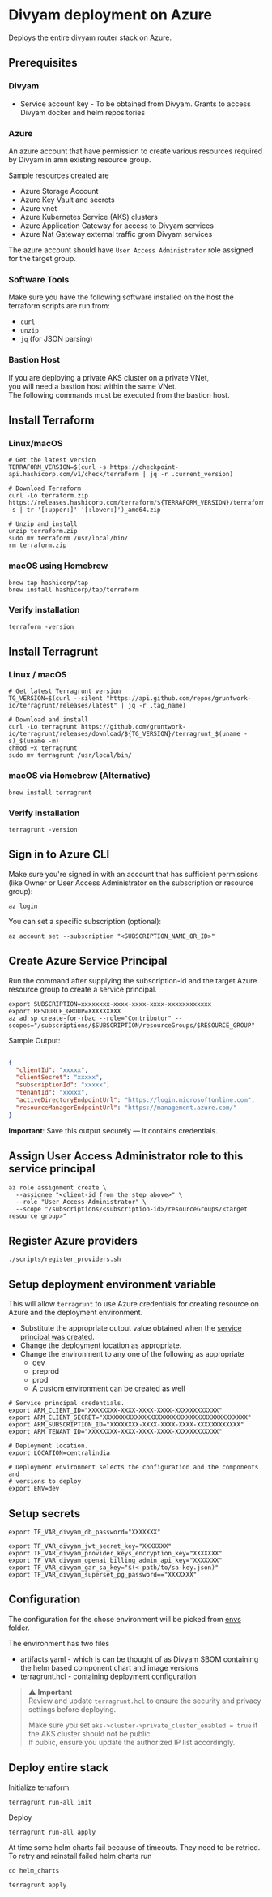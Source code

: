 # Divyam deployment on Azure

Deploys the entire divyam router stack on Azure.

## Prerequisites

### Divyam
 - Service account key - To be obtained from Divyam. Grants to access Divyam docker and helm repositories

### Azure
An azure account that have permission to create various resources required by
Divyam in amn existing resource group.

Sample resources created are

- Azure Storage Account
- Azure Key Vault and secrets
- Azure vnet
- Azure Kubernetes Service (AKS) clusters
- Azure Application Gateway for access to Divyam services
- Azure Nat Gateway external traffic grom Divyam services

The azure account should have `User Access Administrator` role assigned for the
target group.

### Software Tools
Make sure you have the following software installed on the host the terraform
scripts are run from:

- `curl`
- `unzip`
- `jq` (for JSON parsing)

### Bastion Host

If you are deploying a private AKS cluster on a private VNet,  
you will need a bastion host within the same VNet.  
The following commands must be executed from the bastion host.

## Install Terraform

### Linux/macOS

```shell
# Get the latest version
TERRAFORM_VERSION=$(curl -s https://checkpoint-api.hashicorp.com/v1/check/terraform | jq -r .current_version)

# Download Terraform
curl -Lo terraform.zip https://releases.hashicorp.com/terraform/${TERRAFORM_VERSION}/terraform_${TERRAFORM_VERSION}_$(uname -s | tr '[:upper:]' '[:lower:]')_amd64.zip

# Unzip and install
unzip terraform.zip
sudo mv terraform /usr/local/bin/
rm terraform.zip
```

### macOS using Homebrew

```shell
brew tap hashicorp/tap
brew install hashicorp/tap/terraform
```

### Verify installation

```shell
terraform -version
```

## Install Terragrunt

### Linux / macOS

```shell
# Get latest Terragrunt version
TG_VERSION=$(curl --silent "https://api.github.com/repos/gruntwork-io/terragrunt/releases/latest" | jq -r .tag_name)

# Download and install
curl -Lo terragrunt https://github.com/gruntwork-io/terragrunt/releases/download/${TG_VERSION}/terragrunt_$(uname -s)_$(uname -m)
chmod +x terragrunt
sudo mv terragrunt /usr/local/bin/
```

### macOS via Homebrew (Alternative)

```shell
brew install terragrunt
```

### Verify installation

```shell
terragrunt -version
```

## Sign in to Azure CLI

Make sure you're signed in with an account that has sufficient permissions (like
Owner or User Access Administrator on the subscription or resource group):

```shell
az login
```

You can set a specific subscription (optional):

```shell
az account set --subscription "<SUBSCRIPTION_NAME_OR_ID>"
```

## Create Azure Service Principal

Run the command after supplying the subscription-id and the target Azure
resource group to create a service principal.

```shell
export SUBSCRIPTION=xxxxxxxx-xxxx-xxxx-xxxx-xxxxxxxxxxxx
export RESOURCE_GROUP=XXXXXXXXX
az ad sp create-for-rbac --role="Contributor" --scopes="/subscriptions/$SUBSCRIPTION/resourceGroups/$RESOURCE_GROUP"
```

Sample Output:

```json

{
  "clientId": "xxxxx",
  "clientSecret": "xxxxx",
  "subscriptionId": "xxxxx",
  "tenantId": "xxxxx",
  "activeDirectoryEndpointUrl": "https://login.microsoftonline.com",
  "resourceManagerEndpointUrl": "https://management.azure.com/"
}
```

**Important**: Save this output securely — it contains credentials.

## Assign User Access Administrator role to this service principal

```shell
az role assignment create \   
  --assignee "<client-id from the step above>" \
  --role "User Access Administrator" \
  --scope "/subscriptions/<subscription-id>/resourceGroups/<target resource group>"
```

## Register Azure providers

```shell
./scripts/register_providers.sh
```

## Setup deployment environment variable

This will allow `terragrunt` to use Azure credentials for creating resource on
Azure and the deployment environment.

- Substitute the appropriate output value obtained when
  the [service principal was created](#create-azure-service-principal).
- Change the deployment location as appropriate.
- Change the environment to any one of the following as appropriate
    - dev
    - preprod
    - prod
    - A custom environment can be created as well

```shell
# Service principal credentials.
export ARM_CLIENT_ID="XXXXXXXX-XXXX-XXXX-XXXX-XXXXXXXXXXXX"
export ARM_CLIENT_SECRET="XXXXXXXXXXXXXXXXXXXXXXXXXXXXXXXXXXXXXXXX"
export ARM_SUBSCRIPTION_ID="XXXXXXXX-XXXX-XXXX-XXXX-XXXXXXXXXXXX"
export ARM_TENANT_ID="XXXXXXXX-XXXX-XXXX-XXXX-XXXXXXXXXXXX"

# Deployment location.
export LOCATION=centralindia

# Deployment environment selects the configuration and the components and 
# versions to deploy
export ENV=dev 
```

## Setup secrets

```shell
export TF_VAR_divyam_db_password="XXXXXXX"

export TF_VAR_divyam_jwt_secret_key="XXXXXXX"
export TF_VAR_divyam_provider_keys_encryption_key="XXXXXXX"
export TF_VAR_divyam_openai_billing_admin_api_key="XXXXXXX"
export TF_VAR_divyam_gar_sa_key="$(< path/to/sa-key.json)"
export TF_VAR_divyam_superset_pg_password=="XXXXXXX"
```

## Configuration
The configuration for the chose environment will be picked from [envs](envs) 
folder.

The environment has two files
 - artifacts.yaml - which is can be thought of as Divyam SBOM containing the 
   helm based component chart and image versions
 - terragrunt.hcl - containing deployment configuration

> ⚠️ **Important**  
> Review and update `terragrunt.hcl` to ensure the security and privacy settings before deploying.
>
> Make sure you set `aks->cluster->private_cluster_enabled = true` if the AKS cluster should not be public.  
> If public, ensure you update the authorized IP list accordingly.


## Deploy entire stack

Initialize terraform
```shell
terragrunt run-all init
```
Deploy

```shell
terragrunt run-all apply
```

At time some helm charts fail because of timeouts. They need to be 
retried. To retry and reinstall failed helm charts run

```shell
cd helm_charts

terragrunt apply
```

